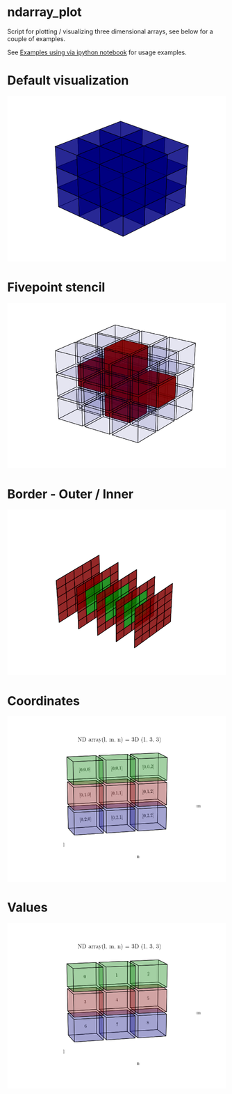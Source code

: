 # ndarray_plot
Script for plotting / visualizing three dimensional arrays, see below for a couple of examples.

See [Examples using via ipython notebook](http://nbviewer.ipython.org/github/safl/ndarray_plot/blob/master/nb/ndap.ipynb) for usage examples.

# Default visualization

![Default visualization](gallery/default.png)

# Fivepoint stencil

![Stencil visulization](gallery/fivepoint_stencil.png)

# Border - Outer / Inner

![Border visualization](gallery/border.png)

# Coordinates

![Coordinate visualization](gallery/coords.png)

# Values

![Value visualization](gallery/values.png)

